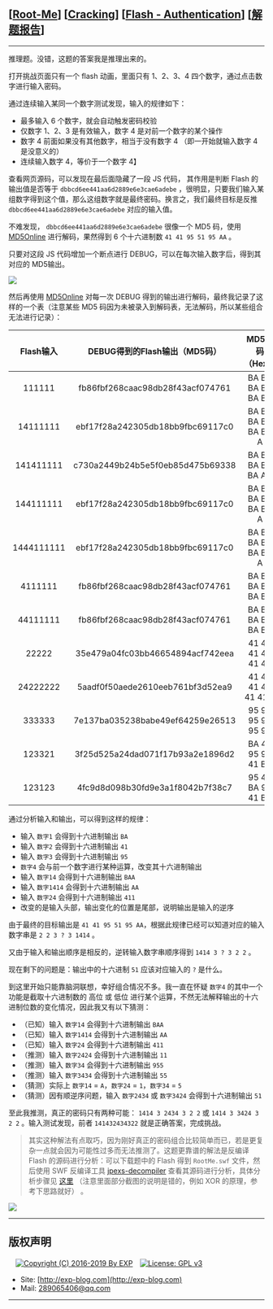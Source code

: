 ## [[Root-Me](https://www.root-me.org/)] [[Cracking](https://www.root-me.org/en/Challenges/Web-Client/)] [[Flash - Authentication](https://www.root-me.org/en/Challenges/Web-Client/Flash-Authentication)] [[解题报告](http://exp-blog.com/2019/01/13/pid-2930/)]

------

推理题。没错，这题的答案我是推理出来的。

打开挑战页面只有一个 flash 动画，里面只有 1、2、3、4 四个数字，通过点击数字进行输入密码。

通过连续输入某同一个数字测试发现，输入的规律如下：

- 最多输入 6 个数字，就会自动触发密码校验
- 仅数字 1、2、3 是有效输入，数字 4 是对前一个数字的某个操作
- 数字 4 前面如果没有其他数字，相当于没有数字 4 （即一开始就输入数字 4 是没意义的）
- 连续输入数字 4，等价于一个数字 4】

查看网页源码，可以发现在最后面隐藏了一段 JS 代码， 其作用是判断 Flash 的输出值是否等于 `dbbcd6ee441aa6d2889e6e3cae6adebe` ，很明显，只要我们输入某组数字得到这个值，那么这组数字就是最终密码。换言之，我们最终目标是反推 `dbbcd6ee441aa6d2889e6e3cae6adebe` 对应的输入值。

不难发现， `dbbcd6ee441aa6d2889e6e3cae6adebe` 很像一个 MD5 码，使用 [MD5Online](https://www.md5online.org/md5-decrypt.html) 进行解码，果然得到 6 个十六进制数 `41 41 95 51 95 AA` 。

只要对这段 JS 代码增加一个断点进行 DEBUG，可以在每次输入数字后，得到其对应的 MD5输出。

![](http://exp-blog.com/wp-content/uploads/2019/01/41aca7fdd56fd8777fd071981e4f5842.png)

然后再使用 [MD5Online](https://www.md5online.org/md5-decrypt.html) 对每一次 DEBUG 得到的输出进行解码，最终我记录了这样的一个表（注意某些 MD5 码因为未被录入到解码表，无法解码，所以某些组合无法进行记录）：

| Flash输入 | DEBUG得到的Flash输出（MD5码） | MD5解码（Hex） |
|:---:|:---:|:---:|
| 111111 | fb86fbf268caac98db28f43acf074761 | BA BA BA BA BA BA |
| 14111111 | ebf17f28a242305db18bb9fbc69117c0 | BA BA BA BA BA BA A |
| 141411111 | c730a2449b24b5e5f0eb85d475b69338 | BA BA BA BA BA AA |
| 144111111 | ebf17f28a242305db18bb9fbc69117c0 | BA BA BA BA BA BA A |
| 1444111111 | ebf17f28a242305db18bb9fbc69117c0 | BA BA BA BA BA BA A |
| 4111111 | fb86fbf268caac98db28f43acf074761 | BA BA BA BA BA BA |
| 44111111 | fb86fbf268caac98db28f43acf074761 | BA BA BA BA BA BA |
| 22222 | 35e479a04fc03bb46654894acf742eea | 41 41 41 41 41 41 |
| 24222222 | 5aadf0f50aede2610eeb761bf3d52ea9 | 41 41 41 41 41 41 1 |
| 333333 | 7e137ba035238babe49ef64259e26513 | 95 95 95 95 95 95 |
| 123321 | 3f25d525a24dad071f17b93a2e1896d2 | BA 41 95 95 41 BA |
| 123123 | 4fc9d8d098b30fd9e3a1f8042b7f38c7 | 95 41 BA 95 41 BA |

通过分析输入和输出，可以得到这样的规律：

- 输入 `数字1` 会得到十六进制输出 `BA`
- 输入 `数字2` 会得到十六进制输出 `41`
- 输入 `数字3` 会得到十六进制输出 `95`
- `数字4` 会与前一个数字进行某种运算，改变其十六进制输出
- 输入 `数字14` 会得到十六进制输出 `BAA`
- 输入 `数字1414` 会得到十六进制输出 `AA`
- 输入 `数字24` 会得到十六进制输出 `411`
- 改变的是输入头部，输出变化的位置是尾部，说明输出是输入的逆序

由于最终的目标输出是 `41 41 95 51 95 AA`，根据此规律已经可以知道对应的输入数字串是 `2 2 3 ? 3 1414` 。

又由于输入和输出顺序是相反的，逆转输入数字串顺序得到 `1414 3 ? 3 2 2` 。

现在剩下的问题是：输出中的十六进制 `51` 应该对应输入的 `?` 是什么。

到这里开始只能靠脑洞联想，幸好组合情况不多。我一直在怀疑 `数字4` 的其中一个功能是截取十六进制数的 高位 或 低位 进行某个运算，不然无法解释输出的十六进制位数的变化情况，因此我又有以下猜测：

- （已知）输入 `数字14` 会得到十六进制输出 `BAA`
- （已知）输入 `数字1414` 会得到十六进制输出 `AA`
- （已知）输入 `数字24` 会得到十六进制输出 `411`
- （推测）输入 `数字2424` 会得到十六进制输出 `11`
- （推测）输入 `数字34` 会得到十六进制输出 `955`
- （推测）输入 `数字3434` 会得到十六进制输出 `55`
- （猜测）实际上 `数字14` = `A`，`数字24` = `1`，`数字34` = `5`
- （猜测）因有顺逆序问题，输入 `数字2434` 或 `数字3424` 会得到十六进制输出 `51`

至此我推测，真正的密码只有两种可能： `1414 3 2434 3 2 2` 或 `1414 3 3424 3 2 2` 。输入测试发现，前者 `141432434322` 就是正确答案，完成挑战。

> 其实这种解法有点取巧，因为刚好真正的密码组合比较简单而已，若是更复杂一点就会因为可能性过多而无法推测了。这题更靠谱的解法是反编译 Flash 的源码进行分析：可以下载题中的 Flash 得到 `RootMe.swf` 文件，然后使用 SWF 反编译工具 [jpexs-decompiler](https://github.com/jindrapetrik/jpexs-decompiler/releases) 查看其源码进行分析，具体分析步骤见 [这里](https://offsecresearch.com/blog/2017/03/flash-authentication-brigandage/) （注意里面部分截图的说明是错的，例如 XOR 的原理，参考下思路就好） 。

![](http://exp-blog.com/wp-content/uploads/2019/01/8b9164468ae46f4e7cf1aa24c3918ec0.png)

------

## 版权声明

　[![Copyright (C) 2016-2019 By EXP](https://img.shields.io/badge/Copyright%20(C)-2016~2019%20By%20EXP-blue.svg)](http://exp-blog.com)　[![License: GPL v3](https://img.shields.io/badge/License-GPL%20v3-blue.svg)](https://www.gnu.org/licenses/gpl-3.0)
  

- Site: [http://exp-blog.com](http://exp-blog.com) 
- Mail: <a href="mailto:289065406@qq.com?subject=[EXP's Github]%20Your%20Question%20（请写下您的疑问）&amp;body=What%20can%20I%20help%20you?%20（需要我提供什么帮助吗？）">289065406@qq.com</a>


------
